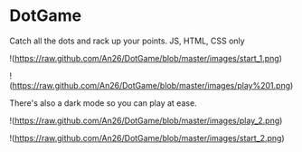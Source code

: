 # DotGame

Catch all the dots and rack up your points. JS, HTML, CSS only
 
!(https://raw.github.com/An26/DotGame/blob/master/images/start_1.png)
  
!(https://raw.github.com/An26/DotGame/blob/master/images/play%201.png)


 There's also a dark mode so you can play at ease. 
 
 !(https://raw.github.com/An26/DotGame/blob/master/images/play_2.png)
 
 !(https://raw.github.com/An26/DotGame/blob/master/images/start_2.png)

